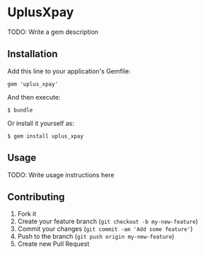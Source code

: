 # UplusXpay

TODO: Write a gem description

## Installation

Add this line to your application's Gemfile:

    gem 'uplus_xpay'

And then execute:

    $ bundle

Or install it yourself as:

    $ gem install uplus_xpay

## Usage

TODO: Write usage instructions here

## Contributing

1. Fork it
2. Create your feature branch (`git checkout -b my-new-feature`)
3. Commit your changes (`git commit -am 'Add some feature'`)
4. Push to the branch (`git push origin my-new-feature`)
5. Create new Pull Request
